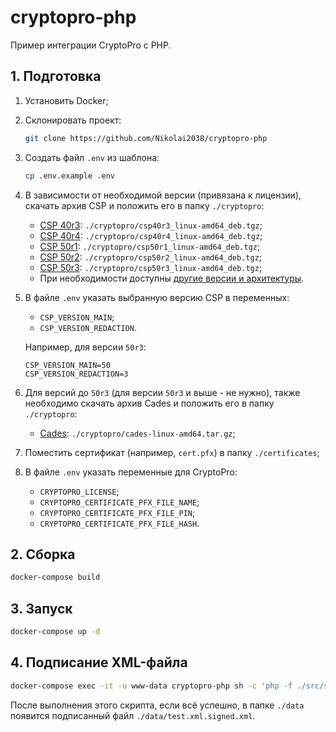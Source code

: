 # cryptopro-php

Пример интеграции CryptoPro с PHP.

## 1. Подготовка

1. Установить Docker;
2. Склонировать проект:

    ```sh
    git clone https://github.com/Nikolai2038/cryptopro-php
    ```

3. Создать файл `.env` из шаблона:

    ```sh
    cp .env.example .env
    ```

4. В зависимости от необходимой версии (привязана к лицензии), скачать архив CSP и положить его в папку `./cryptopro`:

    - [CSP 40r3](https://cryptopro.ru/sites/default/files/private/csp/40/9944/linux-amd64_deb.tgz): `./cryptopro/csp40r3_linux-amd64_deb.tgz`;
    - [CSP 40r4](https://cryptopro.ru/sites/default/files/private/csp/40/9963/linux-amd64_deb.tgz): `./cryptopro/csp40r4_linux-amd64_deb.tgz`;
    - [CSP 50r1](https://cryptopro.ru/sites/default/files/private/csp/50/11455/linux-amd64_deb.tgz): `./cryptopro/csp50r1_linux-amd64_deb.tgz`;
    - [CSP 50r2](https://cryptopro.ru/sites/default/files/private/csp/50/12000/linux-amd64_deb.tgz): `./cryptopro/csp50r2_linux-amd64_deb.tgz`;
    - [CSP 50r3](https://cryptopro.ru/sites/default/files/private/csp/50/13000/linux-amd64_deb.tgz): `./cryptopro/csp50r3_linux-amd64_deb.tgz`;
    - При необходимости доступны [другие версии и архитектуры](https://cryptopro.ru/products/csp/downloads).

5. В файле `.env` указать выбранную версию CSP в переменных:

    - `CSP_VERSION_MAIN`;
    - `CSP_VERSION_REDACTION`.

    Например, для версии `50r3`:

    ```env
    CSP_VERSION_MAIN=50
    CSP_VERSION_REDACTION=3
    ```

6. Для версий до `50r3` (для версии `50r3` и выше - не нужно), также необходимо скачать архив Cades и положить его в папку `./cryptopro`:

    - [Cades](https://cryptopro.ru/sites/default/files/products/cades/current_release_2_0/cades-linux-amd64.tar.gz): `./cryptopro/cades-linux-amd64.tar.gz`;

7. Поместить сертификат (например, `cert.pfx`) в папку `./certificates`;
8. В файле `.env` указать переменные для CryptoPro:

    - `CRYPTOPRO_LICENSE`;
    - `CRYPTOPRO_CERTIFICATE_PFX_FILE_NAME`;
    - `CRYPTOPRO_CERTIFICATE_PFX_FILE_PIN`;
    - `CRYPTOPRO_CERTIFICATE_PFX_FILE_HASH`.

## 2. Сборка

```sh
docker-compose build
```

## 3. Запуск

```sh
docker-compose up -d
```

## 4. Подписание XML-файла

```sh
docker-compose exec -it -u www-data cryptopro-php sh -c 'php -f ./src/sign_xml.php ./data/test.xml'
```

После выполнения этого скрипта, если всё успешно, в папке `./data` появится подписанный файл `./data/test.xml.signed.xml`.
